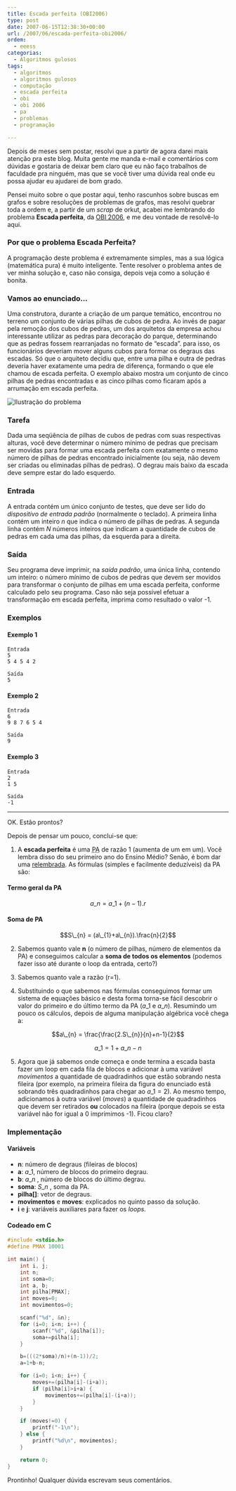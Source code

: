 ```yaml
---
title: Escada perfeita (OBI2006)
type: post
date: 2007-06-15T12:38:30+00:00
url: /2007/06/escada-perfeita-obi2006/
ordem:
  - eeess
categorias:
  - Algoritmos gulosos
tags:
  - algoritmos
  - algoritmos gulosos
  - computação
  - escada perfeita
  - obi
  - obi 2006
  - pa
  - problemas
  - programação

---
```

Depois de meses sem postar, resolvi que a partir de agora darei mais atenção pra este blog. Muita gente me manda e-mail e comentários com dúvidas e gostaria de deixar bem claro que eu não faço trabalhos de faculdade pra ninguém, mas que se você tiver uma dúvida real onde eu possa ajudar eu ajudarei de bom grado.

Pensei muito sobre o que postar aqui, tenho rascunhos sobre buscas em grafos e sobre resoluções de problemas de grafos, mas resolvi quebrar toda a ordem e, a partir de um _scrap_ de orkut, acabei me lembrando do problema **Escada perfeita**, da [OBI 2006][1], e me deu vontade de resolvê-lo aqui.

### Por que o problema Escada Perfeita?

A programação deste problema é extremamente simples, mas a sua lógica (matemática pura) é muito inteligente. Tente resolver o problema antes de ver minha solução e, caso não consiga, depois veja como a solução é bonita.

### Vamos ao enunciado…

Uma construtora, durante a criação de um parque temático, encontrou no terreno um conjunto de várias pilhas de cubos de pedra. Ao invés de pagar pela remoção dos cubos de pedras, um dos arquitetos da empresa achou interessante utilizar as pedras para decoração do parque, determinando que as pedras fossem rearranjadas no formato de “escada”. para isso, os funcionários deveriam mover alguns cubos para formar os degraus das escadas. Só que o arquiteto decidiu que, entre uma pilha e outra de pedras deveria haver exatamente uma pedra de diferença, formando o que ele chamou de escada perfeita. O exemplo abaixo mostra um conjunto de cinco pilhas de pedras encontradas e as cinco pilhas como ficaram após a arrumação em escada perfeita.

![Ilustração do problema](/wp-content/uploads/2007/06/ilustraescada1.gif)

### Tarefa

Dada uma seqüência de pilhas de cubos de pedras com suas respectivas alturas, você deve determinar o número mínimo de pedras que precisam ser movidas para formar uma escada perfeita com exatamente o mesmo número de pilhas de pedras encontrado inicialmente (ou seja, não devem ser criadas ou eliminadas pilhas de pedras). O degrau mais baixo da escada deve sempre estar do lado esquerdo.

### Entrada

A entrada contém um único conjunto de testes, que deve ser lido do _dispositivo de entrada padrão_ (normalmente o teclado). A primeira linha contém um inteiro _n_ que indica o número de pilhas de pedras. A segunda linha contém _N_ números inteiros que indicam a quantidade de cubos de pedras em cada uma das pilhas, da esquerda para a direita.

### Saída

Seu programa deve imprimir, na _saída padrão_, uma única linha, contendo um inteiro: o número mínimo de cubos de pedras que devem ser movidos para transformar o conjunto de pilhas em uma escada perfeita, conforme calculado pelo seu programa. Caso não seja possível efetuar a transformação em escada perfeita, imprima como resultado o valor -1.

### Exemplos

#### Exemplo 1

```
Entrada
5
5 4 5 4 2

Saída
5
```

#### Exemplo 2

```
Entrada
6
9 8 7 6 5 4

Saída
9
```

#### Exemplo 3

```
Entrada
2
1 5

Saída
-1
```

* * *

OK. Estão prontos?

Depois de pensar um pouco, conclui-se que:

1. A **escada perfeita** é uma <acronym title="Progressão aritmética">PA</acronym> de razão 1 (aumenta de um em um). Você lembra disso do seu primeiro ano do Ensino Médio? Senão, é bom dar uma [relembrada][3]. As fórmulas (simples e facilmente deduzíveis) da PA são:

#### Termo geral da PA

$$a\_{n} = a\_{1} + (n-1).r$$

#### Soma de PA

$$S\_{n} = (a\_{1}+a\_{n}).\frac{n}{2}$$

2. Sabemos quanto vale **n** (o número de pilhas, número de elementos da PA) e conseguimos calcular a **soma de todos os elementos** (podemos fazer isso até durante o loop da entrada, certo?)

3. Sabemos quanto vale a razão (r=1).

4. Substituindo o que sabemos nas fórmulas conseguimos formar um sistema de equações básico e desta forma torna-se fácil descobrir o valor do primeiro e do último termo da PA ($a\_{1}$ e $a\_{n}$). Resumindo um pouco os cálculos, depois de alguma manipulação algébrica você chega a:

$$a\_{n} = \frac{\frac{2.S\_{n}}{n}+n-1}{2}$$

$$a\_{1} = 1 + a\_{n} - n$$

5. Agora que já sabemos onde começa e onde termina a escada basta fazer um loop em cada fila de blocos e adicionar à uma variável _movimentos_ a quantidade de quadradinhos que estão sobrando nesta fileira (por exemplo, na primeira fileira da figura do enunciado está sobrando três quadradinhos para chegar ao $a\_{1}=2$). Ao mesmo tempo, adicionamos à outra variável (_moves_) a quantidade de quadradinhos que devem ser retirados **ou** colocados na fileira (porque depois se esta variável não for igual a 0 imprimimos -1). Ficou claro?

### Implementação

#### Variáveis

  * **n**: número de degraus (fileiras de blocos)
  * **a**: $a\_{1}$, número de blocos do primeiro degrau.
  * **b**: $a\_{n}$ , número de blocos do último degrau.
  * **soma**: $S\_{n}$ , soma da PA.
  * **pilha[]**: vetor de degraus.
  * **movimentos** e **moves**: explicados no quinto passo da solução.
  * **i** e **j**: variáveis auxiliares para fazer os _loops_.

#### Codeado em C

```c
#include <stdio.h>
#define PMAX 10001

int main() {
    int i, j;
    int n;
    int soma=0;
    int a, b;
    int pilha[PMAX];
    int moves=0;
    int movimentos=0;

    scanf("%d", &n);
    for (i=0; i<n; i++) {
        scanf("%d", &pilha[i]);
        soma+=pilha[i];
    }

    b=(((2*soma)/n)+(n-1))/2;
    a=1+b-n;

    for (i=0; i<n; i++) {
        moves+=(pilha[i]-(i+a));
        if (pilha[i]>i+a) {
            movimentos+=(pilha[i]-(i+a));
        }
    }

    if (moves!=0) {
        printf("-1\n");
    } else {
        printf("%d\n", movimentos);
    }

    return 0;
}
```

Prontinho! Qualquer dúvida escrevam seus comentários.

 [1]: http://olimpiada.ic.unicamp.br
 [3]: http://pt.wikipedia.org/wiki/Progress%C3%A3o_aritm%C3%A9tica

